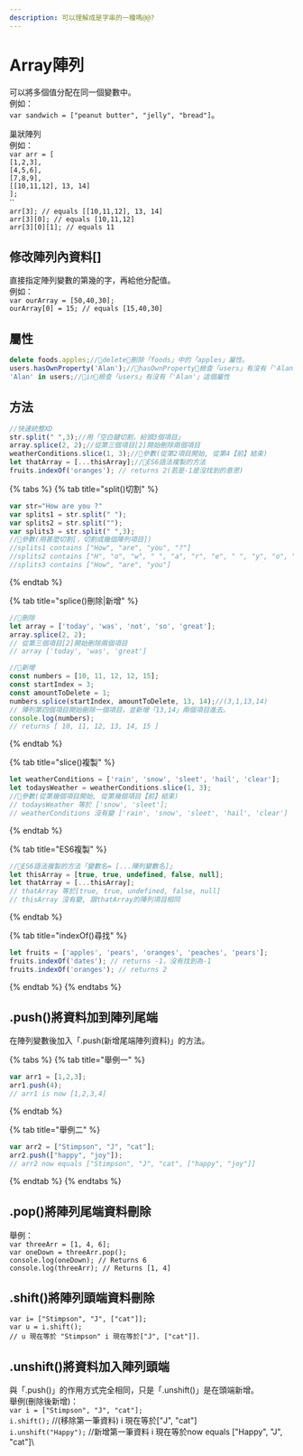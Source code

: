 ```yaml
---
description: 可以理解成是字串的一種嗎@@?
---
```


# Array陣列

可以將多個值分配在同一個變數中。\
例如：\
&#x20;`var sandwich = ["peanut butter", "jelly", "bread"]`。

巢狀陣列\
例如：\
`var arr = [`\
&#x20; `[1,2,3],`\
&#x20; `[4,5,6],`\
&#x20; `[7,8,9],`\
&#x20; `[[10,11,12], 13, 14]`\
`];`\
``\
`arr[3]; // equals [[10,11,12], 13, 14]`\
`arr[3][0]; // equals [10,11,12]`\
`arr[3][0][1]; // equals 11`

## 修改陣列內資料\[]

直接指定陣列變數的第幾的字，再給他分配值。\
例如：\
`var ourArray = [50,40,30];`\
`ourArray[0] = 15; // equals [15,40,30]`

## 屬性

```javascript
delete foods.apples;//🔹delete🔹刪除「foods」中的「apples」屬性。
users.hasOwnProperty('Alan');//🔹hasOwnProperty🔹檢查「users」有沒有「'Alan'」這個屬性
'Alan' in users;//🔹in🔹檢查「users」有沒有「'Alan'」這個屬性
```

## 方法

```javascript
//快速統整XD
str.split(" ",3);//用「空白鍵切割，給頭3個項目」
array.splice(2, 2);//從第三個項目[2]開始刪除兩個項目
weatherConditions.slice(1, 3);//🔸參數(從第2項目開始, 從第4【前】結束)
let thatArray = [...thisArray];//🔸ES6語法複製的方法
fruits.indexOf('oranges'); // returns 2(若是-1是沒找到的意思)
```

{% tabs %}
{% tab title="split()切割" %}
```javascript
var str="How are you ?"
var splits1 = str.split(" ");
var splits2 = str.split("");
var splits3 = str.split(" ",3);
//🔸參數(用甚麼切割[，切割成幾個陣列項目])
//splits1 contains ["How", "are", "you", "?"]
//splits2 contains ["H", "o", "w", " ", "a", "r", "e", " ", "y", "o", "u", " ", "?"]
//splits3 contains ["How", "are", "you"]
```
{% endtab %}

{% tab title="splice()刪除|新增" %}
```javascript
//🔸刪除
let array = ['today', 'was', 'not', 'so', 'great'];
array.splice(2, 2);
// 從第三個項目[2]開始刪除兩個項目
// array ['today', 'was', 'great']

//🔸新增
const numbers = [10, 11, 12, 12, 15];
const startIndex = 3;
const amountToDelete = 1;
numbers.splice(startIndex, amountToDelete, 13, 14);//(3,1,13,14)
// 陣列第四個項目開始刪除一個項目，並新增「13,14」兩個項目進去。
console.log(numbers);
// returns [ 10, 11, 12, 13, 14, 15 ]
```
{% endtab %}

{% tab title="slice()複製" %}
```javascript
let weatherConditions = ['rain', 'snow', 'sleet', 'hail', 'clear'];
let todaysWeather = weatherConditions.slice(1, 3);
//🔸參數(從第幾個項目開始, 從第幾個項目【前】結束)
// todaysWeather 等於 ['snow', 'sleet'];
// weatherConditions 沒有變 ['rain', 'snow', 'sleet', 'hail', 'clear']
```
{% endtab %}

{% tab title="ES6複製" %}
```javascript
//🔸ES6語法複製的方法「變數名= [...陣列變數名]」
let thisArray = [true, true, undefined, false, null];
let thatArray = [...thisArray];
// thatArray 等於[true, true, undefined, false, null]
// thisArray 沒有變, 跟thatArray的陣列項目相同
```
{% endtab %}

{% tab title="indexOf()尋找" %}
```javascript
let fruits = ['apples', 'pears', 'oranges', 'peaches', 'pears'];
fruits.indexOf('dates'); // returns -1，沒有找到為-1
fruits.indexOf('oranges'); // returns 2
```
{% endtab %}
{% endtabs %}

## .push()將資料加到陣列尾端

在陣列變數後加入「.push(新增尾端陣列資料)」的方法。

{% tabs %}
{% tab title="舉例一" %}
```javascript
var arr1 = [1,2,3];
arr1.push(4);
// arr1 is now [1,2,3,4]
```
{% endtab %}

{% tab title="舉例二" %}
```javascript
var arr2 = ["Stimpson", "J", "cat"];
arr2.push(["happy", "joy"]);
// arr2 now equals ["Stimpson", "J", "cat", ["happy", "joy"]]
```
{% endtab %}
{% endtabs %}

## .pop()將陣列尾端資料刪除

舉例：\
`var threeArr = [1, 4, 6];`\
`var oneDown = threeArr.pop();`\
`console.log(oneDown); // Returns 6`\
`console.log(threeArr); // Returns [1, 4]`

## .shift()將陣列頭端資料刪除

`var i= ["Stimpson", "J", ["cat"]];`\
`var u = i.shift();`\
`// u 現在等於 "Stimpson" i 現在等於["J", ["cat"]].`

## .unshift()將資料加入陣列頭端

與「.push()」的作用方式完全相同，只是「.unshift()」是在頭端新增。\
舉例(刪除後新增)：\
`var i = ["Stimpson", "J", "cat"];`\
`i.shift();` //(移除第一筆資料) i 現在等於\["J", "cat"]\
`i.unshift("Happy");`  //新增第一筆資料 i 現在等於now equals \["Happy", "J", "cat"]\
